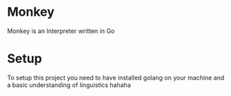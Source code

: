 # Monkey
Monkey is an Interpreter written in Go

# Setup
To setup this project you need to have installed 
golang on your machine and a basic understanding of 
linguistics hahaha



